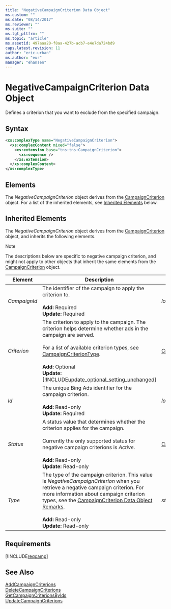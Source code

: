 ```yaml
---
title: "NegativeCampaignCriterion Data Object"
ms.custom: ""
ms.date: "08/14/2017"
ms.reviewer: ""
ms.suite: ""
ms.tgt_pltfrm: ""
ms.topic: "article"
ms.assetid: 497aaa20-f8aa-427b-acb7-e4e7da724bd9
caps.latest.revision: 11
author: "eric-urban"
ms.author: "eur"
manager: "ehansen"
---
```

# NegativeCampaignCriterion Data Object
Defines a criterion that you want to exclude from the specified campaign.

## Syntax

```xml
<xs:complexType name="NegativeCampaignCriterion">
  <xs:complexContent mixed="false">
    <xs:extension base="tns:tns:CampaignCriterion">
      <xs:sequence />
    </xs:extension>
  </xs:complexContent>
</xs:complexType>
```

## <a name="Elements"></a>Elements
The *NegativeCampaignCriterion* object derives from the [CampaignCriterion](../campaign-api/campaigncriterion-data-object.md) object. For a list of the inherited elements, see [Inherited Elements](#inheritedelements) below.

## <a name="InheritedElements"></a>Inherited Elements
The *NegativeCampaignCriterion* object derives from the [CampaignCriterion](../campaign-api/campaigncriterion-data-object.md) object, and inherits the following elements. 

> [!NOTE]
> The descriptions below are specific to negative campaign criterion, and might not apply to other objects that inherit the same elements from the [CampaignCriterion](../campaign-api/campaigncriterion-data-object.md) object.

|Element|Description|Data Type|
|-----------|---------------|-------------|
|*CampaignId*|The identifier of the campaign to apply the criterion to.<br/><br/>**Add:** Required<br/>**Update:** Required|*long*|
|*Criterion*|The criterion to apply to the campaign. The criterion helps determine whether ads in the campaign are served.<br/><br/>For a list of available criterion types, see [CampaignCriterionType](../campaign-api/campaigncriteriontype-value-set.md).<br/><br/>**Add:** Optional<br/>**Update:** [!INCLUDE[update_optional_setting_unchanged](../campaign-api/includes/update-optional-setting-unchanged.md)]|[Criterion](../campaign-api/criterion-data-object.md)|
|*Id*|The unique Bing Ads identifier for the campaign criterion.<br/><br/>**Add:** Read-only<br/>**Update:** Required|*long*|
|*Status*|A status value that determines whether the criterion applies for the campaign.<br/><br/>Currently the only supported status for negative campaign criterions is *Active*.<br/><br/>**Add:** Read-only<br/>**Update:** Read-only|[CampaignCriterionStatus](../campaign-api/campaigncriterionstatus-value-set.md)|
|*Type*|The type of the campaign criterion. This value is *NegativeCampaignCriterion* when you retrieve a negative campaign criterion. For more information about campaign criterion types, see the [CampaignCriterion Data Object Remarks](../campaign-api/campaigncriterion-data-object.md#remarks).<br/><br/>**Add:** Read-only<br/>**Update:** Read-only|*string*|

## Requirements
[!INCLUDE[reqcamp](../campaign-api/includes/reqcamp.md)]
## See Also
[AddCampaignCriterions](../campaign-api/addcampaigncriterions-service-operation.md)  
[DeleteCampaignCriterions](../campaign-api/deletecampaigncriterions-service-operation.md)  
[GetCampaignCriterionsByIds](../campaign-api/getcampaigncriterionsbyids-service-operation.md)  
[UpdateCampaignCriterions](../campaign-api/updatecampaigncriterions-service-operation.md)  

